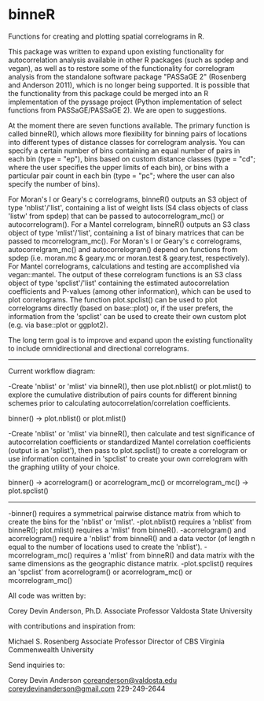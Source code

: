 # binneR

Functions for creating and plotting spatial correlograms in R.

This package was written to expand upon existing functionality for autocorrelation analysis available in other R packages (such as spdep and vegan), as well as to restore some of the functionality for correlogram analysis from the standalone software package "PASSaGE 2" (Rosenberg and Anderson 2011), which is no longer being supported. It is possible that the functionality from this package could be merged into an R implementation of the pyssage project (Python implementation of select functions from PASSaGE/PASSaGE 2). We are open to suggestions.  

At the moment there are seven functions available. The primary function is called binneR(), which allows more flexibility for binning pairs of locations into different types of distance classes for correlogram analysis. You can specify a certain number of bins containing an equal number of pairs in each bin (type = "ep"), bins based on custom distance classes (type = "cd"; where the user specifies the upper limits of each bin), or bins with a particular pair count in each bin (type = "pc"; where the user can also specify the number of bins).

For Moran's I or Geary's c correlograms, binneR() outputs an S3 object of type 'nblist'/'list', containing a list of weight lists (S4 class objects of class 'listw' from spdep) that can be passed to autocorrelogram_mc() or autocorrelogram(). For a Mantel correlogram, binneR() outputs an S3 class object of type 'mlist'/'list', containing a list of binary matrices that can be passed to mcorrelogram_mc(). For Moran's I or Geary's c correlograms, autocorrelgram_mc() and autocorrelogram() depend on functions from spdep (i.e. moran.mc & geary.mc or moran.test & geary.test, respectively). For Mantel correlograms, calculations and testing are accomplished via vegan::mantel. The output of these correlogram functions is an S3 class object of type 'spclist'/'list' containing the estimated autocorrelation coefficients and P-values (among other information), which can be used to plot correlograms. The function plot.spclist() can be used to plot correlograms directly (based on base::plot) or, if the user prefers, the information from the 'spclist' can be used to create their own custom plot (e.g. via base::plot or ggplot2).

The long term goal is to improve and expand upon the existing functionality to include omnidirectional and directional correlograms.

----

Current workflow diagram:

-Create 'nblist' or 'mlist' via binneR(), then use plot.nblist() or plot.mlist() to explore the cumulative distribution of pairs counts for different binning schemes prior to calculating autocorrelation/correlation coefficients.

binner() -> plot.nblist() or plot.mlist()

-Create 'nblist' or 'mlist' via binneR(), then calculate and test significance of autocorrelation coefficients or standardized Mantel correlation coefficients (output is an 'splist'), then pass to plot.spclist() to create a correlogram or use information contained in 'spclist' to create your own correlogram with the graphing utility of your choice.

binner() -> acorrelogram() or acorrelogram_mc() or mcorrelogram_mc() -> plot.spclist()

----

-binner() requires a symmetrical pairwise distance matrix from which to create the bins for the 'nblist' or 'mlist'.
-plot.nblist() requires a 'nblist' from binneR(); plot.mlist() requires a 'mlist' from binneR().
-acorrelogram() and acorrelogram() require a 'nblist' from binneR() and a data vector (of length n equal to the number of locations used to create the 'nblist').
-mcorrelogram_mc() requires a 'mlist' from binneR() and data matrix with the same dimensions as the geographic distance matrix.
-plot.spclist() requires an 'spclist' from acorrelogram() or acorrelogram_mc() or mcorrelogram_mc()


All code was written by:

Corey Devin Anderson, Ph.D.
Associate Professor
Valdosta State University

with contributions and inspiration from:

Michael S. Rosenberg
Associate Professor
Director of CBS
Virginia Commenwealth University


Send inquiries to:

Corey Devin Anderson
coreanderson@valdosta.edu
coreydevinanderson@gmail.com
229-249-2644
 
